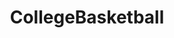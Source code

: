 ---
title: CollegeBasketball
crosslinks:
- CFB
- ncaaBBallStreams
- sports
- BracketChallenge
- NCAAW
- xkcd
- '2017'
- '2013'
- NBA_Draft
- funny
- nfl
- IAmA
- AllHail
- AccidentalRenaissance
- EvilLeagueOfEvil
- DukeBluePlanet
- WTF
- self
---